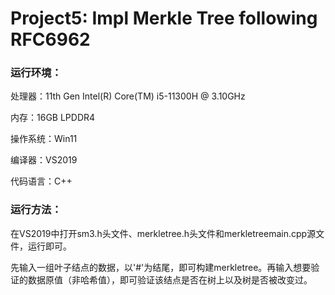 # Project5: Impl Merkle Tree following RFC6962

### 运行环境：

处理器：11th Gen Intel(R) Core(TM) i5-11300H @ 3.10GHz

内存：16GB LPDDR4

操作系统：Win11

编译器：VS2019

代码语言：C++

### 运行方法：

在VS2019中打开sm3.h头文件、merkletree.h头文件和merkletreemain.cpp源文件，运行即可。

先输入一组叶子结点的数据，以'#'为结尾，即可构建merkletree。再输入想要验证的数据原值（非哈希值），即可验证该结点是否在树上以及树是否被改变过。

